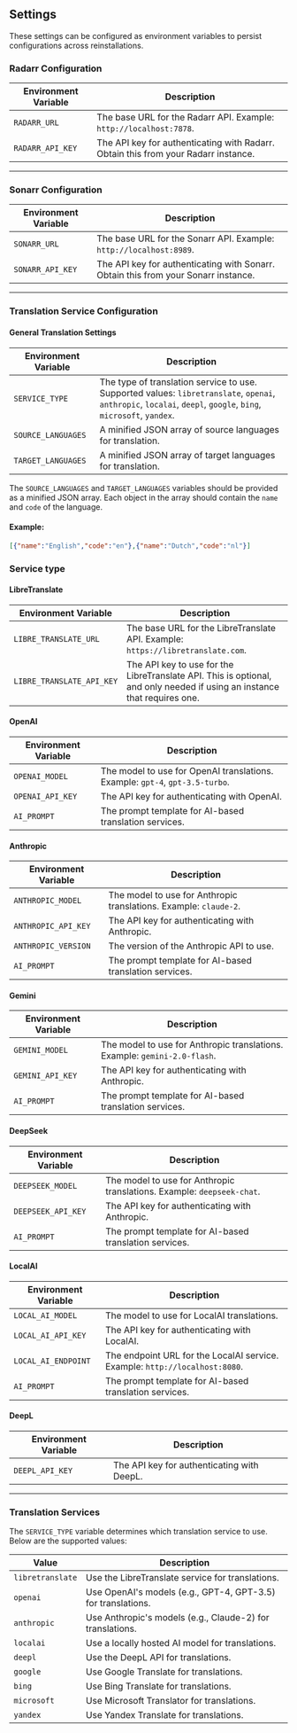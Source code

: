 ## Settings
These settings can be configured as environment variables to persist configurations across reinstallations.

### **Radarr Configuration**

| **Environment Variable** | **Description**                                                                 |
|--------------------------|---------------------------------------------------------------------------------|
| `RADARR_URL`             | The base URL for the Radarr API. Example: `http://localhost:7878`.              |
| `RADARR_API_KEY`         | The API key for authenticating with Radarr. Obtain this from your Radarr instance. |

---

### **Sonarr Configuration**

| **Environment Variable** | **Description**                                                                 |
|--------------------------|---------------------------------------------------------------------------------|
| `SONARR_URL`             | The base URL for the Sonarr API. Example: `http://localhost:8989`.              |
| `SONARR_API_KEY`         | The API key for authenticating with Sonarr. Obtain this from your Sonarr instance. |

---

### **Translation Service Configuration**

#### **General Translation Settings**

| **Environment Variable** | **Description**                                                                 |
|--------------------------|---------------------------------------------------------------------------------|
| `SERVICE_TYPE`           | The type of translation service to use. Supported values: `libretranslate`, `openai`, `anthropic`, `localai`, `deepl`, `google`, `bing`, `microsoft`, `yandex`. |
| `SOURCE_LANGUAGES`       | A minified JSON array of source languages for translation. |
| `TARGET_LANGUAGES`       | A minified JSON array of target languages for translation. |

The `SOURCE_LANGUAGES` and `TARGET_LANGUAGES` variables should be provided as a minified JSON array. Each object in the array should contain the `name` and `code` of the language.

#### Example:
```json
[{"name":"English","code":"en"},{"name":"Dutch","code":"nl"}]
```

### Service type

#### **LibreTranslate**

| **Environment Variable**     | **Description**                                                                 |
|------------------------------|---------------------------------------------------------------------------------|
| `LIBRE_TRANSLATE_URL`        | The base URL for the LibreTranslate API. Example: `https://libretranslate.com`. |
| `LIBRE_TRANSLATE_API_KEY`    | The API key to use for the LibreTranslate API. This is optional, and only needed if using an instance that requires one. |

#### **OpenAI**

| **Environment Variable** | **Description**                                                                 |
|--------------------------|---------------------------------------------------------------------------------|
| `OPENAI_MODEL`           | The model to use for OpenAI translations. Example: `gpt-4`, `gpt-3.5-turbo`.    |
| `OPENAI_API_KEY`         | The API key for authenticating with OpenAI.                                     |
| `AI_PROMPT`              | The prompt template for AI-based translation services.                          |

#### **Anthropic**

| **Environment Variable** | **Description**                                                                 |
|--------------------------|---------------------------------------------------------------------------------|
| `ANTHROPIC_MODEL`        | The model to use for Anthropic translations. Example: `claude-2`.               |
| `ANTHROPIC_API_KEY`      | The API key for authenticating with Anthropic.                                  |
| `ANTHROPIC_VERSION`      | The version of the Anthropic API to use.                                        |
| `AI_PROMPT`              | The prompt template for AI-based translation services.                          |

#### **Gemini**

| **Environment Variable** | **Description**                                                                 |
|--------------------------|---------------------------------------------------------------------------------|
| `GEMINI_MODEL`        | The model to use for Anthropic translations. Example: `gemini-2.0-flash`.        |
| `GEMINI_API_KEY`      | The API key for authenticating with Anthropic.                                  |
| `AI_PROMPT`            | The prompt template for AI-based translation services.                          |

#### **DeepSeek**

| **Environment Variable** | **Description**                                                                 |
|--------------------------|---------------------------------------------------------------------------------|
| `DEEPSEEK_MODEL`        | The model to use for Anthropic translations. Example: `deepseek-chat`.               |
| `DEEPSEEK_API_KEY`      | The API key for authenticating with Anthropic.                                  |
| `AI_PROMPT`              | The prompt template for AI-based translation services.                          |

#### **LocalAI**

| **Environment Variable** | **Description**                                                                 |
|--------------------------|---------------------------------------------------------------------------------|
| `LOCAL_AI_MODEL`         | The model to use for LocalAI translations.                                      |
| `LOCAL_AI_API_KEY`       | The API key for authenticating with LocalAI.                                    |
| `LOCAL_AI_ENDPOINT`      | The endpoint URL for the LocalAI service. Example: `http://localhost:8080`.     |
| `AI_PROMPT`              | The prompt template for AI-based translation services.                          |

#### **DeepL**

| **Environment Variable** | **Description**                                                                 |
|--------------------------|---------------------------------------------------------------------------------|
| `DEEPL_API_KEY`          | The API key for authenticating with DeepL.                                      |

---

### **Translation Services**

The `SERVICE_TYPE` variable determines which translation service to use. Below are the supported values:

| **Value**       | **Description**                                                                 |
|-----------------|---------------------------------------------------------------------------------|
| `libretranslate`| Use the LibreTranslate service for translations.                                |
| `openai`        | Use OpenAI's models (e.g., GPT-4, GPT-3.5) for translations.                    |
| `anthropic`     | Use Anthropic's models (e.g., Claude-2) for translations.                       |
| `localai`       | Use a locally hosted AI model for translations.                                 |
| `deepl`         | Use the DeepL API for translations.                                             |
| `google`        | Use Google Translate for translations.                                          |
| `bing`          | Use Bing Translate for translations.                                            |
| `microsoft`     | Use Microsoft Translator for translations.                                      |
| `yandex`        | Use Yandex Translate for translations.                                          |
